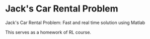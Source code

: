# Jack's Car Rental Problem
Jack's Car Rental Problem: Fast and real time solution using Matlab

This serves as a homework of RL course.

